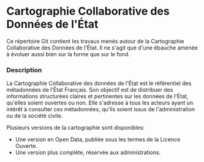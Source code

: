 # Cartographie Collaborative des Données de l'État

Ce répertoire Git contient les travaux menés autour de la Cartographie Collaborative des Données de l'État. Il ne s'agit que d'une ébauche amenée à évoluer aussi bien sur la forme que sur le fond.

### Description

La Cartographie Collaborative des données de l'État est le référentiel des métadonnées de l'État Français. Son objectif est de distribuer des informations structurées claires et pertinentes sur les données de l'État, qu'elles soient ouvertes ou non. Elle s'adresse à tous les acteurs ayant un intérêt à consulter ces métadonnées, qu'ils soient issus de l'administration ou de la société civile.

Plusieurs versions de la cartographie sont disponibles:

* Une version en Open Data, publiée sous les termes de la Licence Ouverte.
* Une version plus complète, réservée aux administrations.

